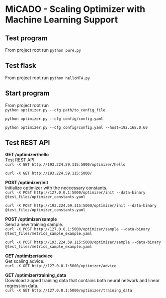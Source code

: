 # MiCADO - Scaling Optimizer with Machine Learning Support

## Test program
From project root run
```python pure.py```

## Test flask
From project root run
```python helloMTA.py```

## Start program 
From project root run  
```python optimizer.py --cfg path/to_config_file```

```python optimizer.py --cfg config/config.yaml```

```python optimizer.py --cfg config/config.yaml --host=192.168.0.60```

## Test REST API 
__GET /optimizer/hello__  
Test REST API.  
```curl -X GET http://193.224.59.115:5000/optimizer/hello```  

```curl -X GET http://193.224.59.115:5000/```  
  
__POST /optimizer/init__  
Initialize optimizer with the neccessary constants.  
```curl -X POST http://127.0.0.1:5000/optimizer/init --data-binary @test_files/optimizer_constants.yaml```  

```curl -X POST http://193.224.59.115:5000/optimizer/init --data-binary @test_files/optimizer_constants.yaml```
  
__POST /optimizer/sample__   
Send a new training sample.  
```curl -X POST http://127.0.0.1:5000/optimizer/sample --data-binary @test_files/metrics_sample_example.yaml``` 

```curl -X POST http://193.224.59.115:5000/optimizer/sample --data-binary @test_files/metrics_sample_example.yaml```
  
__GET /optimizer/advice__     
Get scaling advice.  
```curl -X GET http://127.0.0.1:5000/optimizer/advice```  
  
__GET /optimizer/training_data__  
Download zipped training data that contains both neural network and linear regression data.  
```curl -X GET http://127.0.0.1:5000/optimizer/training_data```  
  